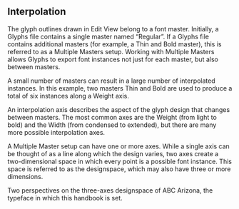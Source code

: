 ## Interpolation

The glyph outlines drawn in Edit View belong to a font master.
Initially, a Glyphs file contains a single master named “Regular”.
If a Glyphs file contains additional masters (for example, a Thin and Bold master), this is referred to as a Multiple Masters setup.
Working with Multiple Masters allows Glyphs to export font instances not just for each master, but also between masters.

A small number of masters can result in a large number of interpolated instances.
In this example, two masters Thin and Bold are used to produce a total of six instances along a Weight axis.

An interpolation axis describes the aspect of the glyph design that changes between masters.
The most common axes are the Weight (from light to bold) and the Width (from condensed to extended), but there are many more possible interpolation axes.

A Multiple Master setup can have one or more axes.
While a single axis can be thought of as a line along which the design varies, two axes create a two-dimensional space in which every point is a possible font instance.
This space is referred to as the designspace, which may also have three or more dimensions.

Two perspectives on the three-axes designspace of ABC Arizona, the typeface in which this handbook is set.
